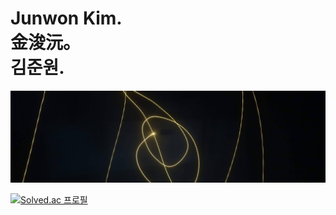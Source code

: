 Junwon Kim.    
金浚沅。       
김준원.              
===================

![Alt text](banner.jpg "장노출")

[![Solved.ac
프로필](http://mazassumnida.wtf/api/v2/generate_badge?boj={notj})](https://solved.ac/{notj})
